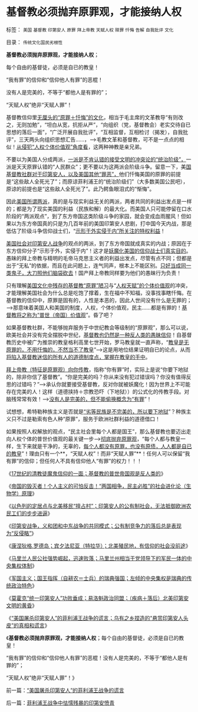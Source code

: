 # 基督教必须抛弃原罪观，才能接纳人权

标签： `美国` `基督教` `印第安人` `原罪` `拜上帝教` `天赋人权` `赎罪` `忏悔` `告解` `自我批评` `文化` 

目录： `传统文化国民劣根性`

**基督教必须抛弃原罪观，才能接纳人权**；

每个自由的基督徒，必须是自已的教皇！

“我有罪”的信仰和“信仰他人有罪”的恶棍！

没有人是完美的，不等于“都他人是有罪的”；

“天赋人权”绝非“天赋人罪”！

基督教信仰里[无厘头的“原罪＋忏悔”的文化](../../../2011/1/23/五四愚昧精神和中世纪道德法庭.md)，相当于毛主席的文革教导“有则改之，无则加勉”，“坦白从宽，抗拒从严”，“向组织（党，基督教会）老实交待自已思想的落后一面”，“广泛开展自我批评”，“互相监督，互相检讨（揭发），自我批评”，三天两头向组织思想汇告……，——>毛教文革和基督教，可不是一点点的相似！[从侵犯“人权个体价值观”角度看](../../../2010/10/17/为什么中国传统文人崇拜洋五毛.md)，这两种神教是亲兄弟。

不要以为美国人分成两派，[一派是不肯认错的接受文明的冲突论的“统治阶级”，](../../../2011/7/19/不敢扣帽子的人，不会是民主人.md)一派是天天原罪认错的“人民群众”；更不要以为这两派会阶级斗争。留意一下，美[国基督教社群对于印第安人，以及美国其他“罪恶”，](../../../2011/1/19/“妖魔化美国”有全球“统一战线”.md)他们忏悔美国的原罪的前提是“这些敌人全死光了”；而原谅菲利浦王的“统治阶级们”（大多数美国公民吧），原谅的前提也是“这些敌人全死光了”。此乃鳄鱼眼泪式的“惭悔”。

因此[美国所谓两派](../../../2010/6/1/文革之祸不在于扣帽子;有人的地方就有帽子.md)，真的是与现实利益无关的两派，两者共同的利益出发点是一样的；都是为了现实美国的利益（民族和解）的最大化。而美国人只可能停留在口水阶段的“两派观点”，到了东方帝国这类阶级斗争的家园，就会变成血雨腥风！但如果以为东方帝国真的只是为几百年前的美国印第安人悲剧，打中国今天内战，那是低估了阶级斗争信仰战士们，“[示形于外实侵于内”所关注的特权利益](../../../2009/9/28/示形于外实侵于内的爱国道德明星.md)！

[美国社会对印第安人战争](../../../2009/7/6/美国残酷屠杀印第安人的历史真相.md)的观点的两派，到了东方帝国就成真实的内战；原因在于东方信仰分子“示形于外，实侵于内”！这才是[妖魔化美国的信仰战士们真实目的](../../../2010/3/22/中国应该开始学会讲实力.md)。愚昧的拜上帝教与精明的毛帝马克思主义者的利益出发点，尽管有点不同；但都是出于“无私”的依据，而且在此问题上，连气同声，根本上不能区别。[只好当成同一类鬼子，大刀照他们脑袋砍去](../../../2011/2/7/大刀向着鬼子们的头上砍去！.md)！国产拜上帝教同样要为他们的愚昧行为负责！

只有理解[美国文化中残存的基督教“原罪”陋习](../../../2010/11/13/宗教之善在于容纳他信之仁和中国特色的信仰.md)与“[人权天赋”的个体价值观](../../../2010/6/10/“人权学”是经济学与法学的共同根基.md)的冲突，才能理解美国社会为什么总是吃饱了撑着，生在福中不知福，没事找事瞎忏悔。在基督教的信仰中，原罪是固有的，人性是本恶的，因此人世间没有什么是无罪的；——>那意味着美国人和美国的制度，人权，个体价值观，民主……都是有罪的！[基督教将之称为“普世（帝国）价值观](../../../2011/9/2/普世帝国的天下主义.md)”。昏了吧？

如果基督教社群，不能够抛弃服务于中世纪教会等级制的“原罪观”，那么可以说，欧美社会并没有完全摆脱中世纪，[基督教也仍然是一种反人类的愚昧信仰](../../../2011/8/27/基督教的反犹主义和马克思主义.md)！自基督教历史中被广为推崇的教皇格利高里七世开始，罗马教皇就一直声称，“[教皇是无原罪的，不用忏悔的，不然当不了教皇](../../../2011/7/23/奴隶贸易与劳资市场有什么根本不同？.md)”——>这是用地位结果证明自已的论点，从而[将陷入基督教迷信的所有人的道德制度点，掌握在教皇的手中](../../../2011/1/25/有中国特色的“罗伯特议事规则”和“对事不对人”.md)。

[拜上帝教（特征是原罪观）向你传教](../../../2010/11/3/“政治改革”必须首先在法学中精确定义.md)，指称“你有罪”时，实际上是说“你要下地狱的，除非你信了基督教”。“你是完美的吗？你从来没有犯过错误吗？你没有值得反思的过错吗？”——>承认你就要接受基督教，反对你就被妖魔化！因为世界上不可能存在完美的人！这样（道德挟持＋宗教恐吓（下地狱））的公式化的传教手段。对脑残常常有效！——>[没有人是完美的，但不能偷换概念为“有罪](../../../2010/6/21/人权普世的个体价值观是善恶的唯一标准.md)”！

试想想，希特勒种族主义是否就是[“劣等民族是不完美的，所以要下地狱](../../../2011/8/27/基督教的反犹主义和马克思主义.md)”？种族主义只不过是勒索有色人种“原罪”，服务于欧洲社群利益的道德借口！

如果按照人权解放的观点，“民主社会里每个人都是国王”，那么基督教也要迈出走向人权个体的普世价值观的最关键一步——>[彻底抛弃原罪观](../../../2010/6/20/任何信仰都有对个体价值观的“原罪”.md)，“每个人都与教皇一样，生下来就是干净的，无辜的，[每个人都没有原罪，也没有原债，人人都是自已的教皇](../../../2009/11/5/没有天生的原罪，没有天生的原债.md)”！理由只有一个**，“天赋人权”！而非“天赋人罪”**！任何人可以保留“我有罪”的信仰；但任何人不具有信仰他人“有罪”的权力！！！





《[17世纪的清教徒魔鬼信仰的一面；基督教的普世帝国观是反人类的](../../../2011/9/28/皮科特大屠杀，基督教的普世帝国观是反人类的.md)》

《[帝国的毁灭者！个人主义的可怕反击！“两国相争，民主必胜”的社会进化论（生物学）原理](../../../2011/9/28/帝国的毁灭者！个人主义的可怕反击.md)》

《[以色列的定居点与北美移民“擅占村”；印第安人的公有制社会，无法抵御欧洲农民工们的步步进逼](../../../2011/9/28/以色列定居点与北美移民的“擅占村”和家庭牌半自动步枪.md)》

《[印第安战争，义和团和中东战争的共同模式；公有制竞争力的落后总是表现为“反侵略”](../../../2011/9/28/公有制竞争力的落后总是表现为“反侵略”；.md)》

《[康涅狄格,罗德岛；宾夕法尼亚（特拉华）；北美殖民地，有信仰的社会没前途](../../../2011/9/29/北美殖民地，有信仰的社会是没前途的.md)》

《[马里兰人民公社强势崛起，迅速败落；马里兰州相当于党领导下的军民一体的中央集权体制](../../../2011/9/29/天主教马里兰人民公社强势崛起，迅速败落.md)》

《[军国主义；国王指挥（自耕农＝士兵）的瑞典强国；左倾的中央集权是瑞典的传统政治特色](../../../2011/9/29/军国主义中央集权，是瑞典传统政治的特色.md)》

《[莫霍克“统一印第安人”功败垂成；易洛魁政治同盟；（疾病＋落后）北美印第安文明的黄昏](../../../2011/9/29/（疾病＋落后），北美印第安人的黄昏.md)》

《[“美国屠杀印第安人”的菲利浦王战争的谎言；乌有之乡捏造的“悬赏印第安人头皮”的真相和谎言](../../../2011/9/30/“美国屠杀印第安人”的菲利浦王战争的谎言.md)》

《**基督教必须抛弃原罪观，才能接纳人权**；每个自由的基督徒，必须是自已的教皇！

“我有罪”的信仰和“信仰他人有罪”的恶棍！没有人是完美的，不等于“都他人是有罪的”；

“天赋人权”绝非“天赋人罪”！》



前一篇：[“美国屠杀印第安人”的菲利浦王战争的谎言](../../../2011/9/30/“美国屠杀印第安人”的菲利浦王战争的谎言.md)

后一篇：[菲利浦王战争中怯懦残暴的印第安愤青](../../../2011/9/30/菲利浦王战争中怯懦残暴的印第安愤青.md)